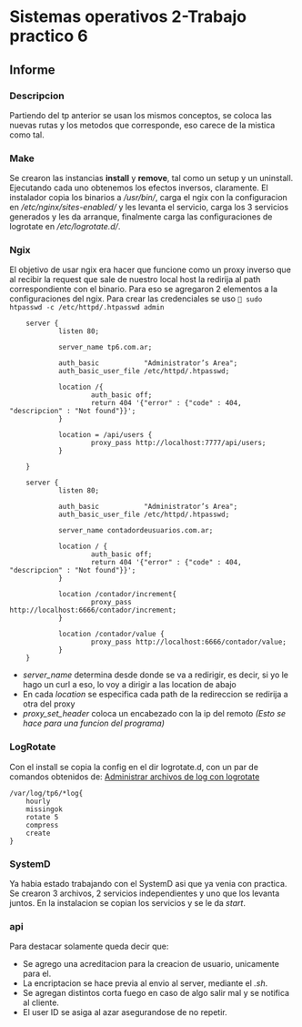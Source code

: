 # Sistemas operativos 2-Trabajo practico 6
## Informe
### Descripcion
Partiendo del tp anterior se usan los mismos conceptos, se coloca las nuevas rutas y los metodos que corresponde, eso carece de la mistica como tal.
### Make
Se crearon las instancias **install** y **remove**, tal como un setup y un uninstall.
Ejecutando cada uno obtenemos los efectos inversos, claramente.
El instalador copia los binarios a */usr/bin/*, carga el ngix con la configuracion en */etc/nginx/sites-enabled/* y les levanta el servicio, carga los 3 servicios generados y les da arranque, finalmente carga las configuraciones de logrotate en */etc/logrotate.d/*.
### Ngix
El objetivo de usar ngix era hacer que funcione como un proxy inverso que al recibir la request que sale de nuestro local host la redirija al path correspondiente con el binario.
Para eso se agregaron 2 elementos a la configuraciones del ngix.
Para crear las credenciales se uso ```  sudo htpasswd -c /etc/httpd/.htpasswd admin ```
```
    server {
            listen 80;
  
            server_name tp6.com.ar;
  
            auth_basic           "Administrator’s Area";
            auth_basic_user_file /etc/httpd/.htpasswd;
     
            location /{
                    auth_basic off;
                    return 404 '{"error" : {"code" : 404, "descripcion" : "Not found"}}';
            }
 
            location = /api/users {
                    proxy_pass http://localhost:7777/api/users;
            }
 
    }
 
    server {
            listen 80;
 
            auth_basic           "Administrator’s Area";
            auth_basic_user_file /etc/httpd/.htpasswd;
 
            server_name contadordeusuarios.com.ar;
 
            location / {
                    auth_basic off;
                    return 404 '{"error" : {"code" : 404, "descripcion" : "Not found"}}';
            }
 
            location /contador/increment{
                    proxy_pass http://localhost:6666/contador/increment;
            }
 
            location /contador/value {
                    proxy_pass http://localhost:6666/contador/value;
            }
    }
```
- *server_name* determina desde donde se va a redirigir, es decir, si yo le hago un curl a eso, lo voy a dirigir a las location de abajo
- En cada *location* se especifica cada path de la redireccion se redirija a otra del proxy
- *proxy_set_header* coloca un encabezado con la ip del remoto *(Esto se hace para una funcion del programa)*

### LogRotate
Con el install se copia la config en el dir logrotate.d, con un par de comandos obtenidos de:
[Administrar archivos de log con logrotate](https://styde.net/administrar-archivos-de-logs-con-logrotate/)

```
/var/log/tp6/*log{
    hourly
    missingok
    rotate 5
    compress
    create
}
```

### SystemD
Ya habia estado trabajando con el SystemD asi que ya venia con practica.
Se crearon 3 archivos, 2 servicios independientes y uno que los levanta juntos. En la instalacion se copian los servicios y se le da *start*. 

### api
Para destacar solamente queda decir que:
- Se agrego una acreditacion para la creacion de usuario, unicamente para el.
- La encriptacion se hace previa al envio al server, mediante el *.sh*.
- Se agregan distintos corta fuego en caso de algo salir mal y se notifica al cliente.
- El user ID se asiga al azar asegurandose de no repetir.

